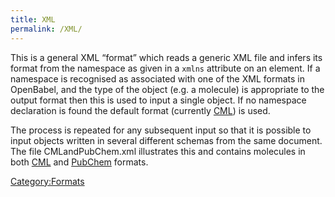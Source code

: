 ```yaml
---
title: XML
permalink: /XML/
---
```


This is a general XML “format” which reads a generic XML file and infers its format from the namespace as given in a `xmlns` attribute on an element. If a namespace is recognised as associated with one of the XML formats in OpenBabel, and the type of the object (e.g. a molecule) is appropriate to the output format then this is used to input a single object. If no namespace declaration is found the default format (currently [CML](/CML "wikilink")) is used.

The process is repeated for any subsequent input so that it is possible to input objects written in several different schemas from the same document. The file CMLandPubChem.xml illustrates this and contains molecules in both [CML](/CML "wikilink") and [PubChem](/PubChem "wikilink") formats.

[Category:Formats](/Category:Formats "wikilink")